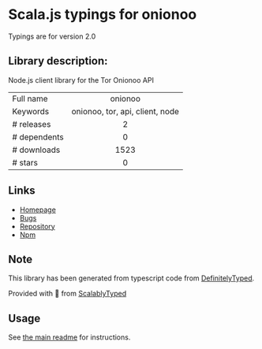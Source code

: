 
# Scala.js typings for onionoo

Typings are for version 2.0

## Library description:
Node.js client library for the Tor Onionoo API

|                    |                 |
| ------------------ | :-------------: |
| Full name          | onionoo |
| Keywords           | onionoo, tor, api, client, node |
| # releases         | 2 |
| # dependents       | 0 |
| # downloads        | 1523 |
| # stars            | 0 |

## Links
- [Homepage](https://github.com/lukechilds/onionoo-node-client)
- [Bugs](https://github.com/lukechilds/onionoo-node-client/issues)
- [Repository](https://github.com/lukechilds/onionoo-node-client)
- [Npm](https://www.npmjs.com/package/onionoo)
    


## Note
This library has been generated from typescript code from [DefinitelyTyped](https://definitelytyped.org).

Provided with :purple_heart: from [ScalablyTyped](https://github.com/oyvindberg/ScalablyTyped)

## Usage
See [the main readme](../../readme.md) for instructions.


